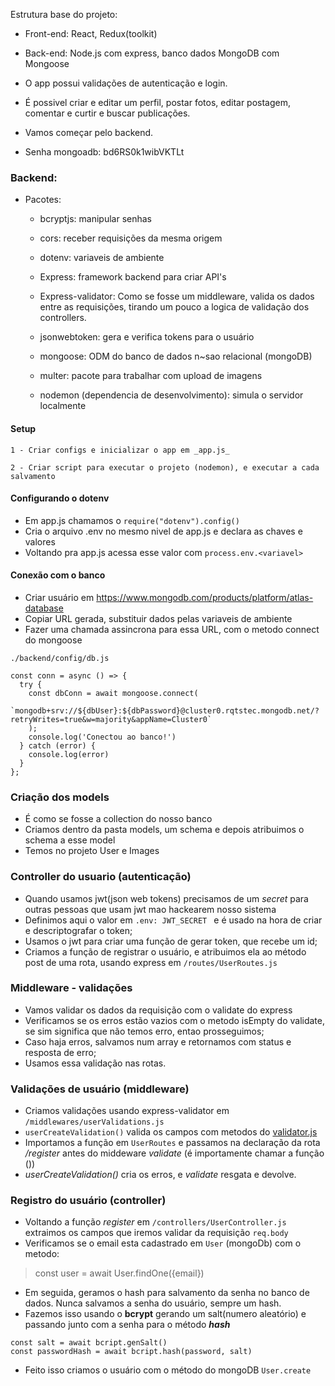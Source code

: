 Estrutura base do projeto:

* Front-end: React, Redux(toolkit)
* Back-end: Node.js com express, banco dados MongoDB com Mongoose

* O app possui validações de autenticação e login.

* É possivel criar e editar um perfil, postar fotos, editar postagem, comentar e curtir e buscar publicações.

* Vamos começar pelo backend.

* Senha mongoadb: bd6RS0k1wibVKTLt

### Backend: 

* Pacotes: 

    * bcryptjs: manipular senhas
    * cors: receber requisições da mesma origem
    * dotenv: variaveis de ambiente
    * Express: framework backend para criar API's
    * Express-validator: Como se fosse um middleware, valida os dados entre as requisições, tirando um pouco a logica de validação dos controllers.
    * jsonwebtoken: gera e verifica tokens para o usuário
    * mongoose: ODM do banco de dados n~sao relacional (mongoDB)
    * multer: pacote para trabalhar com upload de imagens

    * nodemon (dependencia de desenvolvimento): simula o servidor localmente


#### Setup
    1 - Criar configs e inicializar o app em _app.js_

    2 - Criar script para executar o projeto (nodemon), e executar a cada salvamento

#### Configurando o dotenv
 
* Em app.js chamamos o ```require("dotenv").config()```
* Cria o arquivo .env no mesmo nivel de app.js e declara as chaves e valores
* Voltando pra app.js acessa esse valor com ```process.env.<variavel>```

#### Conexão com o banco

* Criar usuário em https://www.mongodb.com/products/platform/atlas-database
* Copiar URL gerada, substituir dados pelas variaveis de ambiente
* Fazer uma chamada assincrona para essa URL, com o metodo connect do mongoose
```
./backend/config/db.js

const conn = async () => {
  try {
    const dbConn = await mongoose.connect(
        `mongodb+srv://${dbUser}:${dbPassword}@cluster0.rqtstec.mongodb.net/?retryWrites=true&w=majority&appName=Cluster0`
    );
    console.log('Conectou ao banco!')
  } catch (error) {
    console.log(error)
  }
};

```

### Criação dos models

* É como se fosse a collection do nosso banco
* Criamos dentro da pasta models, um schema e depois atribuimos o schema a esse model
* Temos no projeto User e Images

### Controller do usuario (autenticação)

* Quando usamos jwt(json web tokens) precisamos de um _secret_ para outras pessoas que usam jwt mao hackearem nosso sistema
* Definimos aqui o valor em ```.env: JWT_SECRET ``` e é usado na hora de criar e descriptografar o token;
* Usamos o jwt para criar uma função de gerar token, que recebe um id;
* Criamos a função de registrar o usuário, e atribuimos ela ao método post de uma rota, usando express em ```/routes/UserRoutes.js```

### Middleware - validações

* Vamos validar os dados da requisição com o validate do express
* Verificamos se os erros estão vazios com o metodo isEmpty do validate, se sim significa que não temos erro, entao prosseguimos;
* Caso haja erros, salvamos num array e retornamos com status e resposta de erro;
* Usamos essa validação nas rotas. 

### Validações de usuário (middleware)

* Criamos validações usando express-validator em ```/middlewares/userValidations.js```
* ```userCreateValidation()``` valida os campos com metodos do [validator.js](https://github.com/validatorjs/validator.js)
* Importamos a função em ```UserRoutes``` e passamos na declaração da rota _/register_ antes do middeware _validate_ (é importamente chamar a função ())
* _userCreateValidation()_ cria os erros, e _validate_ resgata e devolve. 

### Registro do usuário (controller)

* Voltando a função _register_ em ```/controllers/UserController.js``` extraimos os campos que iremos validar da requisição ```req.body ```
* Verificamos se o email esta cadastrado em ```User``` (mongoDb) com o metodo: 

> const user = await User.findOne({email})

* Em seguida, geramos o hash para salvamento da senha no banco de dados. Nunca salvamos a senha do usuário, sempre um hash. 
* Fazemos isso usando o **bcrypt** gerando um salt(numero aleatório) e passando junto com a senha para o método **_hash_**
``` 
const salt = await bcript.genSalt()
const passwordHash = await bcript.hash(password, salt) 
```
* Feito isso criamos o usuário com o método do mongoDB ```User.create```
